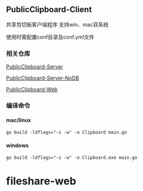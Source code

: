 ## PublicClipboard-Client

共享剪切板客户端程序 支持win、mac双系统

使用时需配置conf目录及conf.yml文件

### 相关仓库
[PublicClipboard-Server](https://github.com/sxz799/PublicClipboard-Server)

[PublicClipboard-Server-NoDB](https://github.com/sxz799/PublicClipboard-Server-NoDB)

[PublicClipboard-Web](https://github.com/sxz799/PublicClipboard-Web)

### 编译命令

#### mac/linux
`go build -ldflags="-s -w" -o Clipboard main.go`
#### windows
`go build -ldflags="-s -w" -o Clipboard.exe main.go`

# fileshare-web
